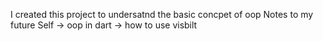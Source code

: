 I created this project to undersatnd the basic concpet of oop 
Notes to my future Self
-> oop in dart
-> how to use visbilt

